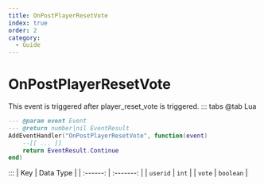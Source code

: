 ```yaml
---
title: OnPostPlayerResetVote
index: true
order: 2
category:
  - Guide
---
```


# OnPostPlayerResetVote
This event is triggered after player_reset_vote is triggered.
::: tabs
@tab Lua
```lua
--- @param event Event
--- @return number|nil EventResult
AddEventHandler("OnPostPlayerResetVote", function(event)
    --[[ ... ]]
    return EventResult.Continue
end)
```

:::
|    Key   | Data Type |
| :------: | :-------: |
| `userid` |   `int`   |
|  `vote`  | `boolean` |